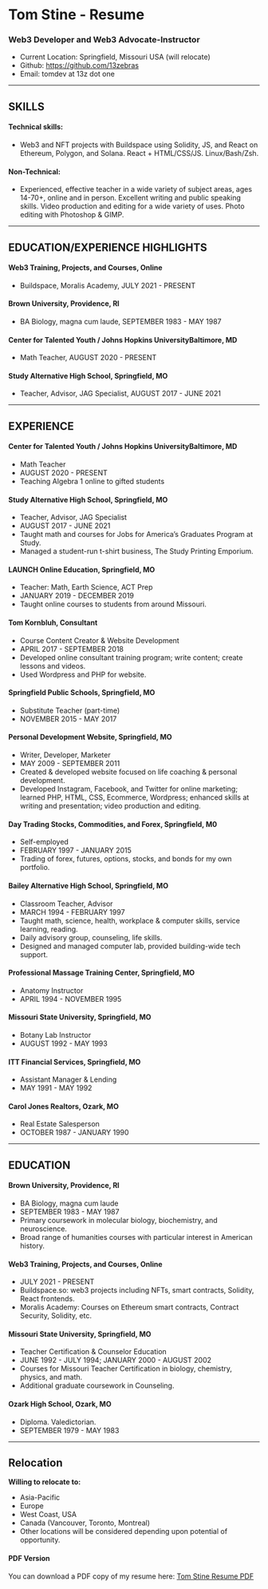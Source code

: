 # Tom Stine - Resume

### Web3 Developer and Web3 Advocate-Instructor

- Current Location: Springfield, Missouri USA (will relocate)
- Github: https://github.com/13zebras
- Email: tomdev at 13z dot one

---

## SKILLS

#### Technical skills:  

- Web3 and NFT projects with Buildspace using Solidity, JS, and React on Ethereum, Polygon, and Solana. React + HTML/CSS/JS. Linux/Bash/Zsh. 

#### Non-Technical:

- Experienced, effective teacher in a wide variety of subject areas, ages 14-70+, online and in person. Excellent writing and public speaking skills. Video production and editing for a wide variety of uses. Photo editing with Photoshop & GIMP. 

---

## EDUCATION/EXPERIENCE HIGHLIGHTS

#### Web3 Training, Projects, and Courses, Online

- Buildspace, Moralis Academy, JULY 2021 - PRESENT

#### Brown University, Providence, RI

- BA Biology, magna cum laude, SEPTEMBER 1983 - MAY 1987

#### Center for Talented Youth / Johns Hopkins UniversityBaltimore, MD

- Math Teacher, AUGUST 2020 - PRESENT
    
#### Study Alternative High School, Springfield, MO

- Teacher, Advisor, JAG Specialist, AUGUST 2017 - JUNE 2021

---

## EXPERIENCE

#### Center for Talented Youth / Johns Hopkins UniversityBaltimore, MD

- Math Teacher
- AUGUST 2020 - PRESENT
- Teaching Algebra 1 online to gifted students
    
#### Study Alternative High School, Springfield, MO

- Teacher, Advisor, JAG Specialist
- AUGUST 2017 - JUNE 2021
- Taught math and courses for Jobs for America’s Graduates Program at Study.
- Managed a student-run t-shirt business, The Study Printing Emporium.
    
#### LAUNCH Online Education, Springfield, MO

- Teacher: Math, Earth Science, ACT Prep
- JANUARY 2019 - DECEMBER 2019
- Taught online courses to students from around Missouri.
    
#### Tom Kornbluh, Consultant

- Course Content Creator & Website Development
- APRIL 2017 - SEPTEMBER 2018
- Developed online consultant training program; write content; create lessons and videos.
- Used Wordpress and PHP for website.
    
#### Springfield Public Schools, Springfield, MO

- Substitute Teacher (part-time)
- NOVEMBER 2015 - MAY 2017

#### Personal Development Website, Springfield, MO

- Writer, Developer, Marketer
- MAY 2009 - SEPTEMBER 2011
- Created & developed website focused on life coaching & personal development.
- Developed Instagram, Facebook, and Twitter for online marketing; learned PHP, HTML, CSS, Ecommerce, Wordpress; enhanced skills at writing and presentation; video production and editing.
    
#### Day Trading Stocks, Commodities, and Forex, Springfield, M0

- Self-employed
- FEBRUARY 1997 - JANUARY 2015
- Trading of forex, futures, options, stocks, and bonds for my own portfolio.

#### Bailey Alternative High School, Springfield, MO

- Classroom Teacher, Advisor
- MARCH 1994 - FEBRUARY 1997
- Taught math, science, health, workplace & computer skills, service learning, reading.
- Daily advisory group, counseling, life skills.
- Designed and managed computer lab, provided building-wide tech support.
    
#### Professional Massage Training Center, Springfield, MO

- Anatomy Instructor
- APRIL 1994 - NOVEMBER 1995

#### Missouri State University, Springfield, MO

- Botany Lab Instructor
- AUGUST 1992 - MAY 1993

#### ITT Financial Services, Springfield, MO

- Assistant Manager & Lending
- MAY 1991 - MAY 1992

#### Carol Jones Realtors, Ozark, MO

- Real Estate Salesperson
- OCTOBER 1987 - JANUARY 1990

---

## EDUCATION

#### Brown University, Providence, RI

- BA Biology, magna cum laude
- SEPTEMBER 1983 - MAY 1987
- Primary coursework in molecular biology, biochemistry, and neuroscience.
- Broad range of humanities courses with particular interest in American history.

#### Web3 Training, Projects, and Courses, Online

- JULY 2021 - PRESENT
- Buildspace.so: web3 projects including NFTs, smart contracts, Solidity, React frontends.
- Moralis Academy: Courses on Ethereum smart contracts, Contract Security, Solidity, etc.

#### Missouri State University, Springfield, MO

- Teacher Certification & Counselor Education
- JUNE 1992 - JULY 1994; JANUARY 2000 - AUGUST 2002
- Courses for Missouri Teacher Certification in biology, chemistry, physics, and math.
- Additional graduate coursework in Counseling.

#### Ozark High School, Ozark, MO

- Diploma. Valedictorian.
- SEPTEMBER 1979 - MAY 1983

---

## Relocation

**Willing to relocate to:**
- Asia-Pacific
- Europe
- West Coast, USA
- Canada (Vancouver, Toronto, Montreal)
- Other locations will be considered depending upon potential of opportunity.

#### PDF Version

You can download a PDF copy of my resume here:
[Tom Stine Resume PDF](https://github.com/13zebras/about-tom/raw/main/documents/tom_stine_resume_2021-12-09.pdf)